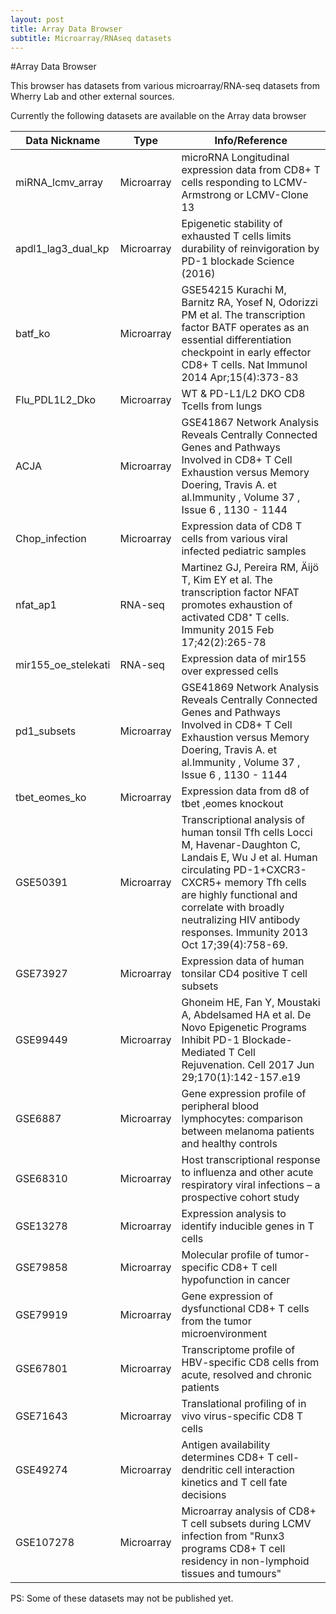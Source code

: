 ```yaml
---
layout: post
title: Array Data Browser
subtitle: Microarray/RNAseq datasets
---
```


#Array Data Browser

This browser has datasets from various microarray/RNA-seq datasets from Wherry Lab and other external sources.


Currently the following datasets are available on the Array data browser

Data Nickname | Type | Info/Reference
--- | --- | ---
miRNA_lcmv_array | Microarray | microRNA Longitudinal expression data from CD8+ T cells responding to LCMV-Armstrong or LCMV-Clone 13
apdl1_lag3_dual_kp | Microarray | Epigenetic stability of exhausted T cells limits durability of reinvigoration by PD-1 blockade Science (2016)
batf_ko | Microarray | GSE54215 Kurachi M, Barnitz RA, Yosef N, Odorizzi PM et al. The transcription factor BATF operates as an essential differentiation checkpoint in early effector CD8+ T cells. Nat Immunol 2014 Apr;15(4):373-83
Flu_PDL1L2_Dko | Microarray | WT & PD-L1/L2 DKO CD8 Tcells from lungs
ACJA | Microarray | GSE41867 Network Analysis Reveals Centrally Connected Genes and Pathways Involved in CD8+ T Cell Exhaustion versus Memory Doering, Travis A. et al.Immunity , Volume 37 , Issue 6 , 1130 - 1144
Chop_infection | Microarray | Expression data of CD8 T cells from various viral infected pediatric samples
nfat_ap1 | RNA-seq | Martinez GJ, Pereira RM, Äijö T, Kim EY et al. The transcription factor NFAT promotes exhaustion of activated CD8⁺ T cells. Immunity 2015 Feb 17;42(2):265-78
mir155_oe_stelekati | RNA-seq | Expression data of mir155 over expressed cells
pd1_subsets | Microarray | GSE41869 Network Analysis Reveals Centrally Connected Genes and Pathways Involved in CD8+ T Cell Exhaustion versus Memory Doering, Travis A. et al.Immunity , Volume 37 , Issue 6 , 1130 - 1144
tbet_eomes_ko | Microarray | Expression data from d8 of tbet ,eomes knockout 
GSE50391 | Microarray | Transcriptional analysis of human tonsil Tfh cells Locci M, Havenar-Daughton C, Landais E, Wu J et al. Human circulating PD-1+CXCR3-CXCR5+ memory Tfh cells are highly functional and correlate with broadly neutralizing HIV antibody responses. Immunity 2013 Oct 17;39(4):758-69.
GSE73927 | Microarray | Expression data of human tonsilar CD4 positive T cell subsets
GSE99449 | Microarray | Ghoneim HE, Fan Y, Moustaki A, Abdelsamed HA et al. De Novo Epigenetic Programs Inhibit PD-1 Blockade-Mediated T Cell Rejuvenation. Cell 2017 Jun 29;170(1):142-157.e19
GSE6887 | Microarray | Gene expression profile of peripheral blood lymphocytes: comparison between melanoma patients and healthy controls
GSE68310 | Microarray | Host transcriptional response to influenza and other acute respiratory viral infections – a prospective cohort study
GSE13278 | Microarray | Expression analysis to identify inducible genes in T cells
GSE79858 | Microarray | Molecular profile of tumor-specific CD8+ T cell hypofunction in cancer
GSE79919 | Microarray | Gene expression of dysfunctional CD8+ T cells from the tumor microenvironment
GSE67801 | Microarray | Transcriptome profile of HBV-specific CD8 cells from acute, resolved and chronic patients
GSE71643 | Microarray | Translational profiling of in vivo virus-specific CD8 T cells
GSE49274 | Microarray | Antigen availability determines CD8+ T cell-dendritic cell interaction kinetics and T cell fate decisions
GSE107278 | Microarray | Microarray analysis of CD8+ T cell subsets during LCMV infection from "Runx3 programs CD8+ T cell residency in non-lymphoid tissues and tumours"



PS: Some of these datasets may not be published yet.
